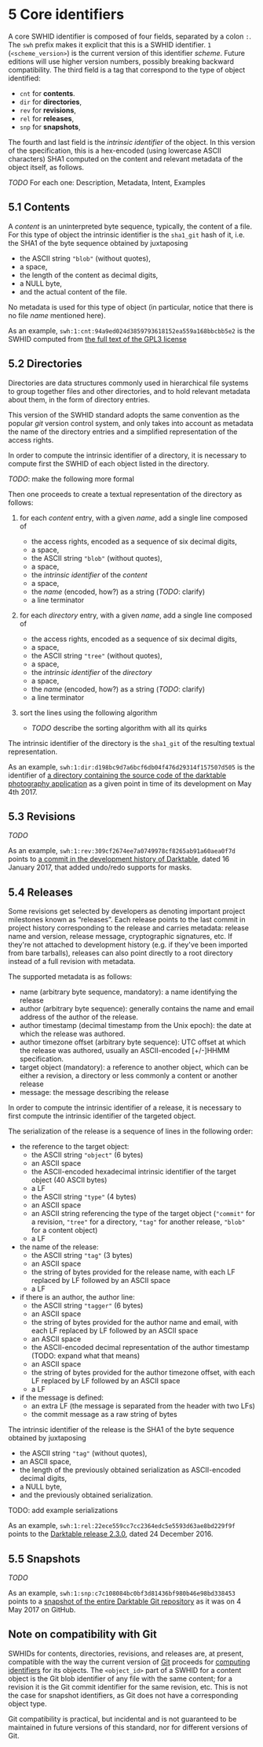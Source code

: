 # 5 Core identifiers

A core SWHID identifier is composed of four fields, separated by a colon
`:`.  The `swh` prefix makes it explicit that this is a SWHID identifier.  `1`
(`<scheme_version>`) is the current version of this identifier *scheme*. Future
editions will use higher version numbers, possibly breaking backward
compatibility. The third field is a tag that correspond to the type of object
identified:

-   `cnt` for **contents**.
-   `dir` for **directories**,
-   `rev` for **revisions**,
-   `rel` for **releases**,
-   `snp` for **snapshots**,

The fourth and last field is the *intrinsic identifier* of the object.  In this
version of the specification, this is a hex-encoded (using lowercase ASCII
characters) SHA1 computed on the content and relevant metadata of the object
itself, as follows.

*TODO* For each one: Description, Metadata, Intent, Examples

## 5.1 Contents

A *content* is an uninterpreted byte sequence, typically, the content of a file.
For this type of object the intrinsic identifier is the `sha1_git` hash of it,
i.e. the SHA1 of the byte sequence obtained by juxtaposing
 - the ASCII string `"blob"` (without quotes),
 - a space,
 - the length of the content as decimal digits,
 - a NULL byte,
 - and the actual content of the file.

No metadata is used for this type of object (in particular, notice that there
is no file *name* mentioned here).

As an example, `swh:1:cnt:94a9ed024d3859793618152ea559a168bbcbb5e2` is the SWHID computed from [the full text of the GPL3 license](https://archive.softwareheritage.org/swh:1:cnt:94a9ed024d3859793618152ea559a168bbcbb5e2)

## 5.2 Directories ##

Directories are data structures commonly used in hierarchical file systems to group together files and other directories, and to hold relevant metadata about them, in the form of directory entries.

This version of the SWHID standard adopts the same convention as the popular *git* version control system, and only takes into account as metadata the name of the directory entries and a simplified representation of the access rights.

In order to compute the intrinsic identifier of a directory, it is necessary to compute first the SWHID of each object listed in the directory.

*TODO*: make the following more formal

Then one proceeds to create a textual representation of the directory as follows:

 1. for each *content* entry, with a given *name*, add a single line composed of
     + the access rights, encoded as a sequence of six decimal digits,
   	 + a space,
   	 + the ASCII string `"blob"` (without quotes),
   	 + a space,
   	 + the *intrinsic identifier* of the *content*
   	 + a space,
   	 + the *name* (encoded, how?) as a string (*TODO*: clarify)
   	 + a line terminator

 2. for each *directory* entry, with a given *name*, add a single line composed of
   	 + the access rights, encoded as a sequence of six decimal digits,
   	 + a space,
   	 + the ASCII string `"tree"` (without quotes),
   	 + a space,
   	 + the *intrinsic identifier* of the *directory*
   	 + a space,
   	 + the *name* (encoded, how?) as a string (*TODO*: clarify)
   	 + a line terminator

 3. sort the lines using the following algorithm
     + *TODO* describe the sorting algorithm with all its quirks

The intrinsic identifier of the directory is the `sha1_git` of the
resulting textual representation.

As an example, `swh:1:dir:d198bc9d7a6bcf6db04f476d29314f157507d505` is the
identifier
of
[a directory containing the source code of the darktable photography application](https://archive.softwareheritage.org/swh:1:dir:d198bc9d7a6bcf6db04f476d29314f157507d505) as
a given point in time of its development on May 4th 2017.

## 5.3 Revisions

*TODO*

As an example, `swh:1:rev:309cf2674ee7a0749978cf8265ab91a60aea0f7d` points to 
[a commit in the development history of Darktable](https://archive.softwareheritage.org/swh:1:rev:309cf2674ee7a0749978cf8265ab91a60aea0f7d), dated 16 January 2017, that added undo/redo supports for masks.


## 5.4 Releases

Some revisions get selected by developers as denoting important project milestones known as “releases”. Each release points to the last commit in project history corresponding to the release and carries metadata: release name and version, release message, cryptographic signatures, etc. If they're not attached to development history (e.g. if they've been imported from bare tarballs), releases can also point directly to a root directory instead of a full revision with metadata.

The supported metadata is as follows:
 - name (arbitrary byte sequence, mandatory): a name identifying the release
 - author (arbitrary byte sequence): generally contains the name and email address of the author of the release.
 - author timestamp (decimal timestamp from the Unix epoch): the date at which the release was authored.
 - author timezone offset (arbitrary byte sequence): UTC offset at which the release was authored, usually an ASCII-encoded [+/-]HHMM specification.
 - target object (mandatory): a reference to another object, which can be either a revision, a directory or less commonly a content or another release
 - message: the message describing the release

In order to compute the intrinsic identifier of a release, it is necessary to first compute the intrinsic identifier of the targeted object.

The serialization of the release is a sequence of lines in the following order:

 - the reference to the target object:
   - the ASCII string `"object"` (6 bytes)
   - an ASCII space
   - the ASCII-encoded hexadecimal intrinsic identifier of the target object (40 ASCII bytes)
   - a LF
   - the ASCII string `"type"` (4 bytes)
   - an ASCII space
   - an ASCII string referencing the type of the target object (`"commit"` for a revision, `"tree"` for a directory, `"tag"` for another release, `"blob"` for a content object)
   - a LF
 - the name of the release:
   - the ASCII string `"tag"` (3 bytes)
   - an ASCII space
   - the string of bytes provided for the release name, with each LF replaced by LF followed by an ASCII space
   - a LF
 - if there is an author, the author line:
   - the ASCII string `"tagger"` (6 bytes)
   - an ASCII space
   - the string of bytes provided for the author name and email, with each LF replaced by LF followed by an ASCII space
   - an ASCII space
   - the ASCII-encoded decimal representation of the author timestamp (TODO: expand what that means)
   - an ASCII space
   - the string of bytes provided for the author timezone offset, with each LF replaced by LF followed by an ASCII space
   - a LF
 - if the message is defined:
   - an extra LF (the message is separated from the header with two LFs)
   - the commit message as a raw string of bytes

The intrinsic identifier of the release is the SHA1 of the byte sequence obtained by juxtaposing
 - the ASCII string `"tag"` (without quotes),
 - an ASCII space,
 - the length of the previously obtained serialization as ASCII-encoded decimal digits,
 - a NULL byte,
 - and the previously obtained serialization.

TODO: add example serializations

As an example, `swh:1:rel:22ece559cc7cc2364edc5e5593d63ae8bd229f9f` points to
the [Darktable release 2.3.0](https://archive.softwareheritage.org/swh:1:rel:22ece559cc7cc2364edc5e5593d63ae8bd229f9f), dated 24 December 2016.


## 5.5 Snapshots

*TODO*

As an example, `swh:1:snp:c7c108084bc0bf3d81436bf980b46e98bd338453` points to a
[snapshot of the entire Darktable Git repository](https://archive.softwareheritage.org/c7c108084bc0bf3d81436bf980b46e98bd338453) as it was on 4 May 2017 on GitHub.

## Note on compatibility with Git

SWHIDs for contents, directories, revisions, and releases are, at present,
compatible with the way the current version of [Git](https://git-scm.com/) 
proceeds for 
[computing identifiers](https://git-scm.com/book/en/v2/Git-Internals-Git-Objects) for
its objects. The `<object_id>` part of a SWHID for a content object is the Git
blob identifier of any file with the same content; for a revision it is the Git
commit identifier for the same revision, etc.  This is not the case for snapshot
identifiers, as Git does not have a corresponding object type.

Git compatibility is practical, but incidental and is not guaranteed to be
maintained in future versions of this standard, nor for different versions of
Git.

